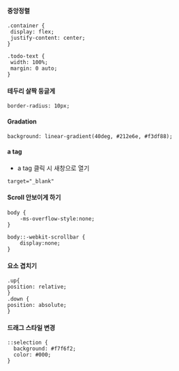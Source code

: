 #### 중앙정렬
   ```
.container {  
    display: flex;  
    justify-content: center;  
}

.todo-text {
    width: 100%;
    margin: 0 auto;
}
```

#### 테두리 살짝 둥글게
    border-radius: 10px;

#### Gradation
```
background: linear-gradient(40deg, #212e6e, #f3df88);
```

#### a tag
- a tag 클릭 시 새창으로 열기
```
target="_blank"
```

#### Scroll 안보이게 하기
```
body {
    -ms-overflow-style:none; 
}

body::-webkit-scrollbar { 
    display:none; 
}
```

#### 요소 겹치기
```
.up{
position: relative;
}
.down {
position: absolute;
}
```

#### 드래그 스타일 변경
```
::selection {
  background: #f7f6f2;
  color: #000;
}
```
